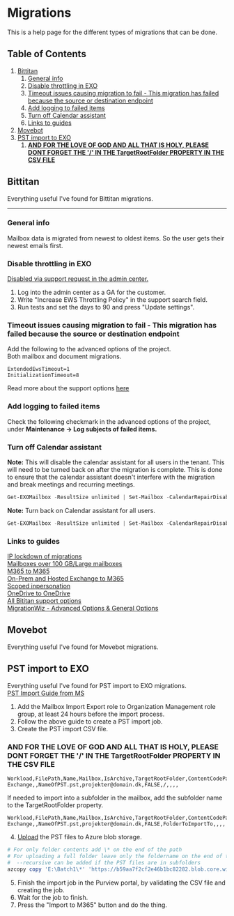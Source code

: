 # Migrations

This is a help page for the different types of migrations that can be done.

## Table of Contents <!-- omit in toc -->

1. [Bittitan](#bittitan)
   1. [General info](#general-info)
   2. [Disable throttling in EXO](#disable-throttling-in-exo)
   3. [Timeout issues causing migration to fail - This migration has failed because the source or destination endpoint](#timeout-issues-causing-migration-to-fail---this-migration-has-failed-because-the-source-or-destination-endpoint)
   4. [Add logging to failed items](#add-logging-to-failed-items)
   5. [Turn off Calendar assistant](#turn-off-calendar-assistant)
   6. [Links to guides](#links-to-guides)
2. [Movebot](#movebot)
3. [PST import to EXO](#pst-import-to-exo)
   1. [**AND FOR THE LOVE OF GOD AND ALL THAT IS HOLY, PLEASE DONT FORGET THE '/' IN THE TargetRootFolder PROPERTY IN THE CSV FILE** ](#and-for-the-love-of-god-and-all-that-is-holy-please-dont-forget-the--in-the-targetrootfolder-property-in-the-csv-file-)

## Bittitan

Everything useful I've found for Bittitan migrations.

---

### General info

Mailbox data is migrated from newest to oldest items. So the user gets their newest emails first.

### Disable throttling in EXO

[Disabled via support request in the admin center.](https://help.bittitan.com/hc/en-us/articles/12001669149851-How-to-Disable-EWS-Throttling-in-Exchange-Online)

1. Log into the admin center as a GA for the customer.
2. Write "Increase EWS Throttling Policy" in the support search field.
3. Run tests and set the days to 90 and press "Update settings".

### Timeout issues causing migration to fail - This migration has failed because the source or destination endpoint

Add the following to the advanced options of the project.  
Both mailbox and document migrations.

```text
ExtendedEwsTimeout=1
InitializationTimeout=8
```

Read more about the support options [here](#links-to-guides)

### Add logging to failed items

Check the following checkmark in the advanced options of the project, under **Maintenance -> Log subjects of failed items.**

### Turn off Calendar assistant

**Note:** This will disable the calendar assistant for all users in the tenant. This will need to be turned back on after the migration is complete. This is done to ensure that the calendar assistant doesn't interfere with the migration and break meetings and recurring meetings.

```powershell
Get-EXOMailbox -ResultSize unlimited | Set-Mailbox -CalendarRepairDisabled $true
```

**Note:** Turn back on Calendar assistant for all users.

```powershell
Get-EXOMailbox -ResultSize unlimited | Set-Mailbox -CalendarRepairDisabled $false
```

### Links to guides

[IP lockdown of migrations](https://help.bittitan.com/hc/en-us/articles/115008252928-IP-Addresses-Connected-to-During-IP-LockDown#set-advanced-options-for-the-project-in-migrationwiz-0-0)  
[Mailboxes over 100 GB/Large mailboxes](https://help.bittitan.com/hc/en-us/articles/360044916654-Microsoft-365-Mailbox-Migration-FAQ#-migrating-mailboxes-larger-than-100gb-0-22)  
[M365 to M365](https://help.bittitan.com/hc/en-us/articles/6488570876955-Exchange-Online-Microsoft-365-to-Exchange-Online-Microsoft-365-Mailbox-Migration-Guide)  
[On-Prem and Hosted Exchange to M365](https://help.bittitan.com/hc/en-us/articles/115008266088-Exchange-2007-Hosted-and-On-Premises-to-Microsoft-365-Migration-Guide)  
[Scoped inpersonation](https://help.bittitan.com/hc/en-us/articles/115015661147-MigrationWiz-Impersonation-and-Delegation-for-Microsoft-365-Exchange-Migrations#scoped-impersonation-with-ews-0-3)  
[OneDrive to OneDrive](https://help.bittitan.com/hc/en-us/articles/360011172673-OneDrive-to-OneDrive-for-Business-without-Versions-and-Metadata-migration-guide)  
[All Bititan support options](https://help.bittitan.com/hc/en-us/articles/360043369293-MigrationWiz-Support-Options)  
[MigrationWiz - Advanced Options & General Options](https://help.bittitan.com/hc/en-us/articles/360043891714-MigrationWiz-Advanced-Options-General-Options#h_01HC38V3KNNRY4TEJG0AW70QVC)

<!-- [Set MailboxGUID to null/User is stuck as MailUser and cant get mailbox](https://www.alitajran.com/hard-delete-mailbox-microsoft-365) -->

## Movebot

Everything useful I've found for Movebot migrations.

## PST import to EXO

Everything useful I've found for PST import to EXO migrations.  
[PST Import Guide from MS](https://learn.microsoft.com/da-dk/purview/importing-pst-files-to-office-365)

1. Add the Mailbox Import Export role to Organization Management role group, at least 24 hours before the import process.
2. Follow the above guide to create a PST import job.
3. Create the PST import CSV file.

### **AND FOR THE LOVE OF GOD AND ALL THAT IS HOLY, PLEASE DONT FORGET THE '/' IN THE TargetRootFolder PROPERTY IN THE CSV FILE** <!-- omit in TOC -->

```csv
Workload,FilePath,Name,Mailbox,IsArchive,TargetRootFolder,ContentCodePage,SPFileContainer,SPManifestContainer,SPSiteUrl
Exchange,,NameOfPST.pst,projekter@domain.dk,FALSE,/,,,,
```

If needed to import into a subfolder in the mailbox, add the subfolder name to the TargetRootFolder property.

```csv
Workload,FilePath,Name,Mailbox,IsArchive,TargetRootFolder,ContentCodePage,SPFileContainer,SPManifestContainer,SPSiteUrl
Exchange,,NameOfPST.pst,projekter@domain.dk,FALSE,FolderToImportTo,,,,
```

4. [Upload](https://learn.microsoft.com/en-us/azure/storage/common/storage-use-azcopy-blobs-upload) the PST files to Azure blob storage.

```powershell
# For only folder contents add \* on the end of the path
# For uploading a full folder leave only the foldername on the end of the path, like E:\UploadFolder. Edit the FilePath in the CSV to your needs.
#  --recursive can be added if the PST files are in subfolders
azcopy copy 'E:\Batch1\*' 'https://b59aa7f2cf2e46b1bc82282.blob.core.windows.net/ingestiondata?skoid=IDSomeThingHere'
```

5. Finish the import job in the Purview portal, by validating the CSV file and creating the job.
6. Wait for the job to finish.
7. Press the "Import to M365" button and do the thing.
